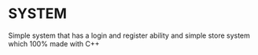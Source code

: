 # SYSTEM
Simple system that has a login and register ability and simple store system which 100% made with C++
